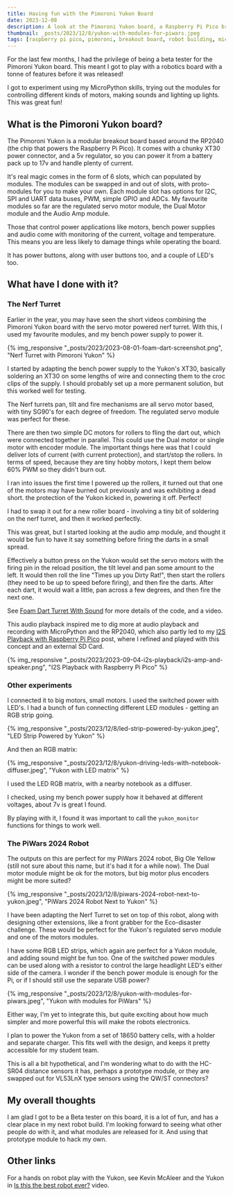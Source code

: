 ```yaml
---
title: Having fun with the Pimoroni Yukon Board
date: 2023-12-08
description: A look at the Pimoroni Yukon board, a Raspberry Pi Pico breakout board with a lot of features.
thumbnail: _posts/2023/12/8/yukon-with-modules-for-piwars.jpeg
tags: [raspberry pi pico, pimoroni, breakout board, robot building, micropython, piwars2024]
---
```

For the last few months, I had the privilege of being a beta tester for the Pimoroni Yukon board. This meant I got to play with a robotics board with a tonne of features before it was released!

I got to experiment using my MicroPython skills, trying out the modules for controlling different kinds of motors, making sounds and lighting up lights. This was great fun!

## What is the Pimoroni Yukon board?

The Pimoroni Yukon is a modular breakout board based around the RP2040 (the chip that powers the Raspberry Pi Pico). It comes with a chunky XT30 power connector, and a 5v regulator, so you can power it from a battery pack up to 17v and handle plenty of current.

It's real magic comes in the form of 6 slots, which can populated by modules. The modules can be swapped in and out of slots, with proto-modules for you to make your own. Each module slot has options for I2C, SPI and UART data buses, PWM, simple GPIO and ADCs. My favourite modules so far are the regulated servo motor module, the Dual Motor module and the Audio Amp module.

Those that control power applications like motors, bench power supplies and audio come with monitoring of the current, voltage and temperature. This means you are less likely to damage things while operating the board.

It has power buttons, along with user buttons too, and a couple of LED's too.

## What have I done with it?

### The Nerf Turret

Earlier in the year, you may have seen the short videos combining the Pimoroni Yukon board with the servo motor powered nerf turret. With this, I used my favourite modules, and my bench power supply to power it.

{% img_responsive "_posts/2023/2023-08-01-foam-dart-screenshot.png", "Nerf Turret with Pimoroni Yukon" %}

I started by adapting the bench power supply to the Yukon's XT30, basically soldering an XT30 on some lengths of wire and connecting them to the croc clips of the supply. I should probably set up a more permanent solution, but this worked well for testing.

The Nerf turrets pan, tilt and fire mechanisms are all servo motor based, with tiny SG90's for each degree of freedom. The regulated servo module was perfect for these.

There are then two simple DC motors for rollers to fling the dart out, which were connected together in parallel. This could use the Dual motor or single motor with encoder module. The important things here was that I could deliver lots of current (with current protection), and start/stop the rollers. In terms of speed, because they are tiny hobby motors, I kept them below 60% PWM so they didn't burn out.

I ran into issues the first time I powered up the rollers, it turned out that one of the motors may have burned out previously and was exhibiting a dead short. the protection of the Yukon kicked in, powering it off. Perfect!

I had to swap it out for a new roller board - involving a tiny bit of soldering on the nerf turret, and then it worked perfectly.

This was great, but I started looking at the audio amp module, and thought it would be fun to have it say something before firing the darts in a small spread.

Effectively a button press on the Yukon would set the servo motors with the firing pin in the reload position, the tilt level and pan some amount to the left. It would then roll the line "Times up you Dirty Rat!", then start the rollers (they need to be up to speed before firing), and then fire the darts. After each dart, it would wait a little, pan across a few degrees, and then fire the next one.

See [Foam Dart Turret With Sound](/2023/08/01/foam-dart-turret-with-sound) for more details of the code, and a video.

This audio playback inspired me to dig more at audio playback and recording with MicroPython and the RP2040, which also partly led to my [I2S Playback with Raspberry Pi Pico](/2023/08/15/i2s-playback-with-raspberry-pi-pico) post, where I refined and played with this concept and an external SD Card.

{% img_responsive "_posts/2023/2023-09-04-i2s-playback/i2s-amp-and-speaker.png", "I2S Playback with Raspberry Pi Pico" %}

### Other experiments

I connected it to big motors, small motors. I used the switched power with LED's.
I had a bunch of fun connecting different LED modules - getting an RGB strip going.

{% img_responsive "_posts/2023/12/8/led-strip-powered-by-yukon.jpeg", "LED Strip Powered by Yukon" %}

And then an RGB matrix:

{% img_responsive "_posts/2023/12/8/yukon-driving-leds-with-notebook-diffuser.jpeg", "Yukon with LED matrix" %}

I used the LED RGB matrix, with a nearby notebook as a diffuser.

I checked, using my bench power supply how it behaved at different voltages, about 7v is great I found.

By playing with it, I found it was important to call the `yukon_monitor` functions for things to work well.

### The PiWars 2024 Robot

The outputs on this are perfect for my PiWars 2024 robot, Big Ole Yellow (still not sure about this name, but it's had it for a while now). The Dual motor module might be ok for the motors, but big motor plus encoders might be more suited?

{% img_responsive "_posts/2023/12/8/piwars-2024-robot-next-to-yukon.jpeg", "PiWars 2024 Robot Next to Yukon" %}

I have been adapting the Nerf Turret to set on top of this robot, along with designing other extensions, like a front grabber for the Eco-disaster challenge. These would be perfect for the Yukon's regulated servo module and one of the motors modules.

I have some RGB LED strips, which again are perfect for a Yukon module, and adding sound might be fun too. One of the switched power modules can be used along with a resistor to control the large headlight LED's either side of the camera. I wonder if the bench power module is enough for the Pi, or if I should still use the separate USB power?

{% img_responsive "_posts/2023/12/8/yukon-with-modules-for-piwars.jpeg", "Yukon with modules for PiWars" %}

Either way, I'm yet to integrate this, but quite exciting about how much simpler and more powerful this will make the robots electronics.

I plan to power the Yukon from a set of 18650 battery cells, with a holder and separate charger. This fits well with the design, and keeps it pretty accessible for my student team.

This is all a bit hypothetical, and I'm wondering what to do with the HC-SR04 distance sensors it has, perhaps a prototype module, or they are swapped out for VL53LnX type sensors using the QW/ST connectors?

## My overall thoughts

I am glad I got to be a Beta tester on this board, it is a lot of fun, and has a clear place in my next robot build. I'm looking forward to seeing what other people do with it, and what modules are released for it. And using that prototype module to hack my own.

## Other links

For a hands on robot play with the Yukon, see Kevin McAleer and the Yukon in [Is this the best robot ever?](https://www.youtube.com/watch?v=Mdz_DhyREYk&t=2525s) video.
